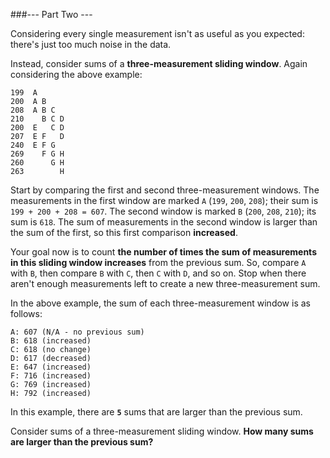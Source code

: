###--- Part Two ---

Considering every single measurement isn't as useful as you expected:
there's just too much noise in the data.

Instead, consider sums of a **three-measurement sliding window**. Again
considering the above example:
```
199  A      
200  A B    
208  A B C  
210    B C D
200  E   C D
207  E F   D
240  E F G  
269    F G H
260      G H
263        H
```
Start by comparing the first and second three-measurement windows. The
measurements in the first window are marked `A` (`199`, `200`, `208`); their sum is
`199 + 200 + 208 = 607`. The second window is marked `B` (`200`, `208`, `210`); its
sum is `618`. The sum of measurements in the second window is larger than the
sum of the first, so this first comparison **increased**.

Your goal now is to count **the number of times the sum of measurements in
this sliding window increases** from the previous sum. So, compare `A` with `B`,
then compare `B` with `C`, then `C` with `D`, and so on. Stop when there aren't
enough measurements left to create a new three-measurement sum.

In the above example, the sum of each three-measurement window is as
follows:
```
A: 607 (N/A - no previous sum)
B: 618 (increased)
C: 618 (no change)
D: 617 (decreased)
E: 647 (increased)
F: 716 (increased)
G: 769 (increased)
H: 792 (increased)
```
In this example, there are <code><b>5</b></code> sums that are larger than the previous sum.

Consider sums of a three-measurement sliding window. **How many sums are
larger than the previous sum?**
